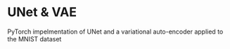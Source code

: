 # UNet & VAE 

PyTorch impelmentation of UNet and a variational auto-encoder applied to the MNIST dataset 
